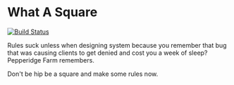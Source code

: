 # What A Square

[![Build Status](https://travis-ci.com/dills122/what-a-square.svg?token=mGFt9GyKoDzMhi9Zvco9&branch=master)](https://travis-ci.com/dills122/what-a-square)

Rules suck unless when designing system because you remember that bug that was causing clients to get denied and cost you a week of sleep? Pepperidge Farm remembers.

Don't be hip be a square and make some rules now.
